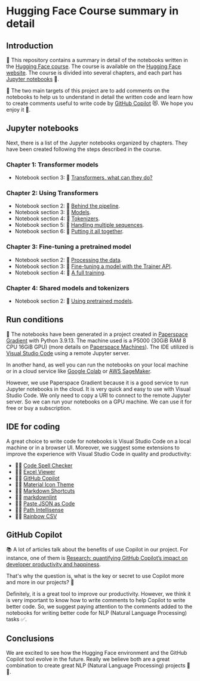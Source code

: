 # Hugging Face Course summary in detail

## Introduction

🤗 This repository contains a summary in detail of the notebooks written in the [Hugging Face course](https://huggingface.co/course/chapter0/1?fw=pt). The course is available on the [Hugging Face website](https://huggingface.co). The course is divided into several chapters, and each part has [Jupyter notebooks](https://jupyter.org) 🍊.

🎯 The two main targets of this project are to add comments on the notebooks to help us to understand in detail the written code and learn how to create comments useful to write code by [GitHub Copilot](https://github.com/features/copilot/) 😻. We hope you enjoy it 🥳.

## Jupyter notebooks

Next, there is a list of the Jupyter notebooks organized by chapters. They have been created following the steps described in the course.

### Chapter 1: **Transformer models**

- Notebook section 3: 🍊 [Transformers, what can they do?](./1_transformer_models/section_3_transformers.ipynb)

### Chapter 2: **Using Transformers**

- Notebook section 2: 🍊 [Behind the pipeline](./2_using_transformers/section_2_pt_pipeline.ipynb).
- Notebook section 3: 🍊 [Models](./2_using_transformers/section_3_pt_models.ipynb).
- Notebook section 4: 🍊 [Tokenizers](./2_using_transformers/section_4_pt_tokenizers.ipynb).
- Notebook section 5: 🍊 [Handling multiple sequences](./2_using_transformers/section_5_pt_multiple_sequences.ipynb).
- Notebook section 6: 🍊 [Putting it all together](./2_using_transformers/section_6_pt_all_together.ipynb).

### Chapter 3: **Fine-tuning a pretrained model**

- Notebook section 2: 🍊 [Processing the data](./3_fine_tunning_a_pretained_model/section_2_pt_processing_data.ipynb).
- Notebook section 3: 🍊 [Fine-tuning a model with the Trainer API](./3_fine_tunning_a_pretained_model/section_3_pt_fine_tuning_trainer_api.ipynb).
- Notebook section 4: 🍊 [A full training](./3_fine_tunning_a_pretained_model/section_4_full_training.ipynb).

### Chapter 4: **Shared models and tokenizers**

- Notebook section 2: 🍊 [Using pretrained models](./4_share_models_and_tokenizers/section_2_pt_pretrained_models.ipynb).

## Run conditions

🚀 The notebooks have been generated in a project created in [Paperspace Gradient](https://gradient.paperspace.com) with Python 3.9.13. The machine used is a P5000 (30GiB RAM 8 CPU 16GiB GPU) (more details on [Paperspace Machines](https://docs.paperspace.com/gradient/machines/)). The IDE utilized is [Visual Studio Code](https://code.visualstudio.com) using a remote Jupyter server.

In another hand, as well you can run the notebooks on your local machine or in a cloud service like [Google Colab](https://colab.research.google.com) or [AWS SageMaker](https://aws.amazon.com/sagemaker/).

However, we use Paperspace Gradient because it is a good service to run Jupyter notebooks in the cloud. It is very quick and easy to use with Visual Studio Code. We only need to copy a URI to connect to the remote Jupyter server. So we can run your notebooks on a GPU machine. We can use it for free or buy a subscription.

## IDE for coding

A great choice to write code for notebooks is Visual Studio Code on a local machine or in a browser UI. Moreover, we suggest some extensions to improve the experience with Visual Studio Code in quality and productivity:

- 🧞‍♂️ [Code Spell Checker](https://marketplace.visualstudio.com/items?itemName=streetsidesoftware.code-spell-checker)
- 🧞‍♂️ [Excel Viewer](https://marketplace.visualstudio.com/items?itemName=GrapeCity.gc-excelviewer)
- 🧞‍♂️ [GitHub Copilot](https://marketplace.visualstudio.com/items?itemName=GitHub.copilot)
- 🧞‍♂️ [Material Icon Theme](https://marketplace.visualstudio.com/items?itemName=PKief.material-icon-theme)
- 🧞‍♂️ [Markdown Shortcuts](https://marketplace.visualstudio.com/items?itemName=mdickin.markdown-shortcuts)
- 🧞‍♂️ [markdownlint](https://marketplace.visualstudio.com/items?itemName=DavidAnson.vscode-markdownlint)
- 🧞‍♂️ [Paste JSON as Code](https://marketplace.visualstudio.com/items?itemName=quicktype.quicktype)
- 🧞‍♂️ [Path Intellisense](https://marketplace.visualstudio.com/items?itemName=christian-kohler.path-intellisense)
- 🧞‍♂️ [Rainbow CSV](https://marketplace.visualstudio.com/items?itemName=mechatroner.rainbow-csv)

## GitHub Copilot

📚 A lot of articles talk about the benefits of use Copilot in our project. For instance, one of them is [Research: quantifying GitHub Copilot’s impact on developer productivity and happiness](https://github.blog/2022-09-07-research-quantifying-github-copilots-impact-on-developer-productivity-and-happiness/).

That's why the question is, what is the key or secret to use Copilot more and more in our projects? 🤔

Definitely, it is a great tool to improve our productivity. However, we think it is very important to know how to write comments to help Copilot to write better code. So, we suggest paying attention to the comments added to the notebooks for writing better code for NLP (Natural Language Processing) tasks ✅.

## Conclusions

We are excited to see how the Hugging Face environment and the GitHub Copilot tool evolve in the future. Really we believe both are a great combination to create great NLP (Natural Language Processing) projects 💃👏.
